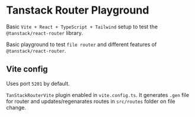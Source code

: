 # Tanstack Router Playground

Basic `Vite + React + TypeScript + Tailwind` setup to test the `@tanstack/react-router` library.

Basic playground to test `file router` and different features of `@tanstack/react-router`.

## Vite config

Uses port `5201` by default.

`TanStackRouterVite` plugin enabled in `vite.config.ts`.
It generates `.gen` file for router and updates/regenarates routes in `src/routes` folder on file change.
